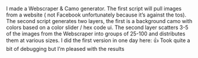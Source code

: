 I made a Webscraper & Camo generator. The first script will pull images from a website ( not Facebook unfortunately because it’s against the tos). The second script generates two layers, the first is a background camo with colors based on a color slider / hex code ui. The second layer scatters 3-5 of the images from the Webscraper into groups of 25-100 and distributes them at various sizes. I did the first version in one day here:
👍 Took quite a bit of debugging but I’m pleased with the results
